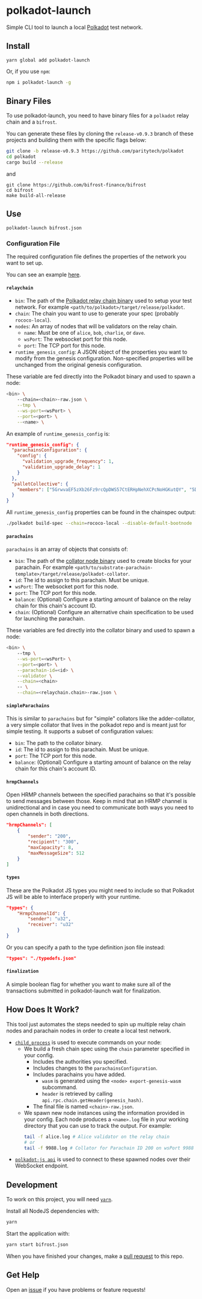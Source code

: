 # polkadot-launch

Simple CLI tool to launch a local [Polkadot](https://github.com/paritytech/polkadot/) test network.

## Install

```
yarn global add polkadot-launch
```

Or, if you use `npm`:

```bash
npm i polkadot-launch -g
```

## Binary Files

To use polkadot-launch, you need to have binary files for a `polkadot` relay chain and a
`bifrost`.

You can generate these files by cloning the `release-v0.9.3` branch of these projects and building them
with the specific flags below:

```bash
git clone -b release-v0.9.3 https://github.com/paritytech/polkadot
cd polkadot
cargo build --release
```

and

```
git clone https://github.com/bifrost-finance/bifrost
cd bifrost
make build-all-release
```

## Use

```bash
polkadot-launch bifrost.json
```

### Configuration File

The required configuration file defines the properties of the network you want to set up.

You can see an example [here](config.json).

#### `relaychain`

- `bin`: The path of the [Polkadot relay chain binary](https://github.com/paritytech/polkadot/) used
  to setup your test network. For example `<path/to/polkadot>/target/release/polkadot`.
- `chain`: The chain you want to use to generate your spec (probably `rococo-local`).
- `nodes`: An array of nodes that will be validators on the relay chain.
  - `name`: Must be one of `alice`, `bob`, `charlie`, or `dave`.
  - `wsPort`: The websocket port for this node.
  - `port`: The TCP port for this node.
- `runtime_genesis_config`: A JSON object of the properties you want to modify from the genesis
  configuration. Non-specified properties will be unchanged from the original genesis configuration.

These variable are fed directly into the Polkadot binary and used to spawn a node:

```bash
<bin> \
    --chain=<chain>-raw.json \
    --tmp \
    --ws-port=<wsPort> \
    --port=<port> \
    --<name> \
```

An example of `runtime_genesis_config` is:

```json
"runtime_genesis_config": {
  "parachainsConfiguration": {
    "config": {
      "validation_upgrade_frequency": 1,
      "validation_upgrade_delay": 1
    }
  },
  "palletCollective": {
    "members": ["5GrwvaEF5zXb26Fz9rcQpDWS57CtERHpNehXCPcNoHGKutQY", "5DbKjhNLpqX3zqZdNBc9BGb4fHU1cRBaDhJUskrvkwfraDi6"]
  }
}
```

All `runtime_genesis_config` properties can be found in the chainspec output:

```bash
./polkadot build-spec --chain=rococo-local --disable-default-bootnode
```

#### `parachains`

`parachains` is an array of objects that consists of:

- `bin`: The path of the [collator node
  binary](https://github.com/substrate-developer-hub/substrate-parachain-template) used to create
  blocks for your parachain. For example
  `<path/to/substrate-parachain-template>/target/release/polkadot-collator`.
- `id`: The id to assign to this parachain. Must be unique.
- `wsPort`: The websocket port for this node.
- `port`: The TCP port for this node.
- `balance`: (Optional) Configure a starting amount of balance on the relay chain for this chain's
  account ID.
- `chain`: (Optional) Configure an alternative chain specification to be used for launching the
  parachain.

These variables are fed directly into the collator binary and used to spawn a node:

```bash
<bin> \
    --tmp \
    --ws-port=<wsPort> \
    --port=<port> \
    --parachain-id=<id> \
    --validator \
    --chain=<chain>
    -- \
    --chain=<relaychain.chain>-raw.json \
```

#### `simpleParachains`

This is similar to `parachains` but for "simple" collators like the adder-collator, a very simple
collator that lives in the polkadot repo and is meant just for simple testing. It supports a subset
of configuration values:

- `bin`: The path to the collator binary.
- `id`: The id to assign to this parachain. Must be unique.
- `port`: The TCP port for this node.
- `balance`: (Optional) Configure a starting amount of balance on the relay chain for this chain's
  account ID.

#### `hrmpChannels`

Open HRMP channels between the specified parachains so that it's possible to send messages between
those. Keep in mind that an HRMP channel is unidirectional and in case you need to communicate both
ways you need to open channels in both directions.

```json
"hrmpChannels": [
    {
        "sender": "200",
        "recipient": "300",
        "maxCapacity": 8,
        "maxMessageSize": 512
    }
]
```

#### `types`

These are the Polkadot JS types you might need to include so that Polkadot JS will be able to
interface properly with your runtime.

```json
"types": {
    "HrmpChannelId": {
        "sender": "u32",
        "receiver": "u32"
    }
}
```

Or you can specify a path to the type definition json file instead:

```json
"types": "./typedefs.json"
```

#### `finalization`

A simple boolean flag for whether you want to make sure all of the transactions submitted in
polkadot-launch wait for finalization.

## How Does It Work?

This tool just automates the steps needed to spin up multiple relay chain nodes and parachain nodes
in order to create a local test network.

- [`child_process`](https://nodejs.org/api/child_process.html) is used to execute commands on your
  node:
  - We build a fresh chain spec using the `chain` parameter specified in your config.
    - Includes the authorities you specified.
    - Includes changes to the `parachainsConfiguration`.
    - Includes parachains you have added.
      - `wasm` is generated using the `<node> export-genesis-wasm` subcommand.
      - `header` is retrieved by calling `api.rpc.chain.getHeader(genesis_hash)`.
    - The final file is named `<chain>-raw.json`.
  - We spawn new node instances using the information provided in your config. Each node produces a
    `<name>.log` file in your working directory that you can use to track the output. For example:
    ```bash
    tail -f alice.log # Alice validator on the relay chain
    # or
    tail -f 9988.log # Collator for Parachain ID 200 on wsPort 9988
    ```
- [`polkadot-js api`](https://polkadot.js.org/api/) is used to connect to these spawned nodes over
  their WebSocket endpoint.

## Development

To work on this project, you will need [`yarn`](https://yarnpkg.com/).

Install all NodeJS dependencies with:

```bash
yarn
```

Start the application with:

```bash
yarn start bifrost.json
```

When you have finished your changes, make a [pull
request](https://github.com/paritytech/polkadot-launch/pulls) to this repo.

## Get Help

Open an [issue](https://github.com/paritytech/polkadot-launch/issues) if you have problems or
feature requests!
